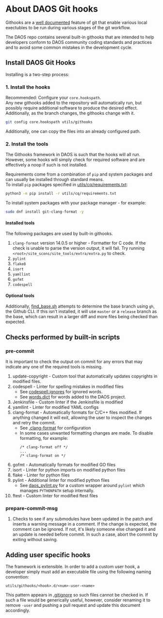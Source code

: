 # About DAOS Git hooks

Githooks are a [well documented](https://git-scm.com/docs/githooks) feature
of git that enable various local exectubles to be run during various stages of
the git workflow.

The DAOS repo contains several built-in githooks that are intended
to help developers conform to DAOS community coding standards and practices
and to avoid some common mistakes in the development cycle.

## Install DAOS Git Hooks

Installing is a two-step process:

### 1. Install the hooks

Recommended: Configure your `core.hookspath`.  
Any new githooks added to the repository will automatically run,
but possibly require additional software to produce the desired effect.
Additionally, as the branch changes, the githooks change with it.
```sh
git config core.hookspath utils/githooks
```

Additionally, one can copy the files into an already configured path.

### 2. Install the tools

The Githooks framework in DAOS is such that the hooks will all run.
However, some hooks will simply check for required software and are
effectively a noop if such is not installed.

Requirements come from a combination of `pip` and system packages and can usually be installed through standard means.  
To install `pip` packages specified in [utils/cq/requirements.txt](../../utils/cq/requirements.txt):
```sh
python3 -m pip install -r utils/cq/requirements.txt
```
To install system packages with your package manager - for example:
```sh
sudo dnf install git-clang-format -y
```

#### Installed tools

The following packages are used by built-in githooks.

1. `clang-format` version 14.0.5 or higher - Formatter for C code. If the check is unable to parse
the version output, it will fail. Try running
`<root>/site_scons/site_tools/extra/extra.py` to check.
2. `pylint`
3. `flake8`
4. `isort`
5. `yamllint`
6. `gofmt`
7. `codespell`

#### Optional tools

Additionally, [find_base.sh](find_base.sh) attempts to determine the base
branch using `gh`, the Github CLI. If this isn't installed, it will use
`master` or a `release` branch as the base, which can result in a larger diff and more files being
checked than expected.

## Checks performed by built-in scripts

### pre-commit

It is important to check the output on commit for any errors that may indicate
any one of the required tools is missing.

1. update-copyright - Custom tool that automatically updates copyrights in modified files.
2. codespell - Linter for spelling mistakes in modified files
   - See [codespell.ignores](../../ci/codespell.ignores) for ignored words.
   - See [words.dict](../../utils/cq/words.dict) for words added to the DAOS project.
3. Jenkinsfile - Custom linter if the Jenkinsfile is modified
4. yamllint - Linter for modified YAML configs
5. clang-format - Automatically formats for C/C++ files modified. If anything changed it will exit,
allowing the user to inspect the changes and retry the commit.
   - See [.clang-format](../../.clang-format) for configuration
   - In some cases unwanted formatting changes are made. To disable formatting, for example:
     ```
     /* clang-format off */
     ...
     /* clang-format on */
     ```
6. gofmt - Automatically formats for modified GO files
7. isort - Linter for python imports on modified python files
8. flake - Linter for python files
9. pylint - Additional linter for modified python files
   - See [daos_pylint.py](../../utils/cq/daos_pylint.py) for a custom wrapper around `pylint` which manages `PYTHONPATH` setup internally.
10. ftest - Custom linter for modified ftest files

### prepare-commit-msg

1. Checks to see if any submodules have been updated in the patch and
inserts a warning message in a comment.  If the change is expected,
the comment can be ignored. If not, it's likely someone else changed
it and an update is needed before commit.  In such a case, abort the
commit by exiting without saving.

## Adding user specific hooks

The framework is extensible.  In order to add a custom user hook, a developer
simply must add an executable file using the following naming convention:

`utils/githooks/<hook>.d/<num>-user-<name>`

This pattern appears in [.gitignore](../../.gitignore) so such files cannot be
checked in. If such a file would be generically useful, however, consider
renaming it to remove `-user` and pushing a pull request and update this
document accordingly.
